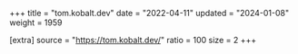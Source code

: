 +++
title = "tom.kobalt.dev"
date = "2022-04-11"
updated = "2024-01-08"
weight = 1959

[extra]
source = "https://tom.kobalt.dev/"
ratio = 100
size = 2
+++
